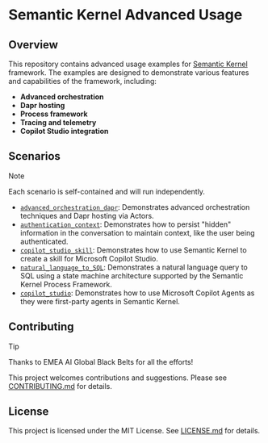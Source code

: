 # Semantic Kernel Advanced Usage

## Overview

This repository contains advanced usage examples for [Semantic Kernel](https://github.com/microsoft/semantic-kernel) framework. The examples are designed to demonstrate various features and capabilities of the framework, including:

- **Advanced orchestration**
- **Dapr hosting**
- **Process framework**
- **Tracing and telemetry**
- **Copilot Studio integration**

## Scenarios

> [!NOTE]
> Each scenario is self-contained and will run independently.

- [`advanced_orchestration_dapr`](/templates/advanced_orchestration_dapr/README.md): Demonstrates advanced orchestration techniques and Dapr hosting via Actors.
- [`authentication_context`](/templates/authentication_context/README.md): Demonstrates how to persist "hidden" information in the conversation to maintain context, like the user being authenticated.
- [`copilot_studio_skill`](/templates/copilot_studio_skill/README.md): Demonstrates how to use Semantic Kernel to create a skill for Microsoft Copilot Studio.
- [`natural_language_to_SQL`](/templates/natural_language_to_SQL/README.md): Demonstrates a natural language query to SQL using a state machine architecture supported by the Semantic Kernel Process Framework.
- [`copilot_studio`](/templates/copilot_studio/README.md): Demonstrates how to use Microsoft Copilot Agents as they were first-party agents in Semantic Kernel.

## Contributing

> [!TIP]
> Thanks to EMEA AI Global Black Belts for all the efforts!

This project welcomes contributions and suggestions. Please see [CONTRIBUTING.md](CONTRIBUTING.md) for details.

## License

This project is licensed under the MIT License. See [LICENSE.md](LICENSE.md) for details.
